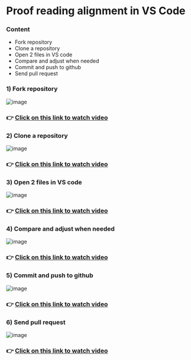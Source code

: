 # Proof reading alignment in VS Code

### Content

-  Fork repository
-  Clone a repository
- Open 2 files in VS code
- Compare and adjust when needed
- Commit and push to github
- Send pull request

### 1) Fork repository
![image](https://user-images.githubusercontent.com/42564256/216926606-025f782e-ce6e-4160-88bb-6164244b020c.png)
### 👉 [Click on this link to watch video ](https://youtu.be/91NXzindnm4)

### 2) Clone a repository
![image](https://user-images.githubusercontent.com/42564256/216927437-a0186d5f-70cd-433e-aa57-94f1c7d30305.png)
### 👉 [Click on this link to watch video ](https://youtu.be/vepFpTYaDoA)

### 3) Open 2 files in VS code
![image](https://user-images.githubusercontent.com/42564256/216927913-24c518c3-e56a-4e20-b961-2096c1b412e8.png)
### 👉 [Click on this link to watch video ](https://youtu.be/-k9WmGsHdkc)

### 4) Compare and adjust when needed
![image](https://user-images.githubusercontent.com/42564256/216929434-49ef4a0d-4c39-4139-8c14-5d524ac75c96.png)
### 👉 [Click on this link to watch video ](https://youtu.be/naGuVEfRN9Q)

### 5) Commit and push to github
![image](https://user-images.githubusercontent.com/42564256/216930663-c58b3f5b-d045-4cf3-a765-a76002c8da0f.png)
### 👉 [Click on this link to watch video ](https://youtu.be/IbCSgl3lnig)

### 6) Send pull request
![image](https://user-images.githubusercontent.com/42564256/216930964-8ebaedaa-6af7-42c3-a470-52e8fe277889.png)
### 👉 [Click on this link to watch video ](https://youtu.be/KcQdxMxyuKw)
